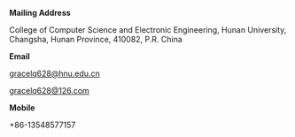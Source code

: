 **Mailing Address**

College of Computer Science and Electronic Engineering, Hunan University, Changsha, Hunan Province, 410082, P.R. China

 

**Email**

gracelq628@hnu.edu.cn

gracelq628@126.com  

 

**Mobile**

+86-13548577157

